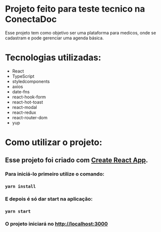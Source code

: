 # Projeto feito para teste tecnico na ConectaDoc

Esse projeto tem como objetivo ser uma plataforma para medicos, onde se cadastram e pode gerenciar uma agenda básica.

# Tecnologias utilizadas:

- React
- TypeScript
- styledcomponents
- axios
- date-fns
- react-hook-form
- react-hot-toast
- react-modal
- react-redux
- react-router-dom
- yup

# Como utilizar o projeto:

## Esse projeto foi criado com [Create React App](https://github.com/facebook/create-react-app).

### Para iniciá-lo primeiro utilize o comando:

### `yarn install`

### E depois é só dar start na aplicação:

### `yarn start`

### O projeto iniciará no [http://localhost:3000](http://localhost:3000)
